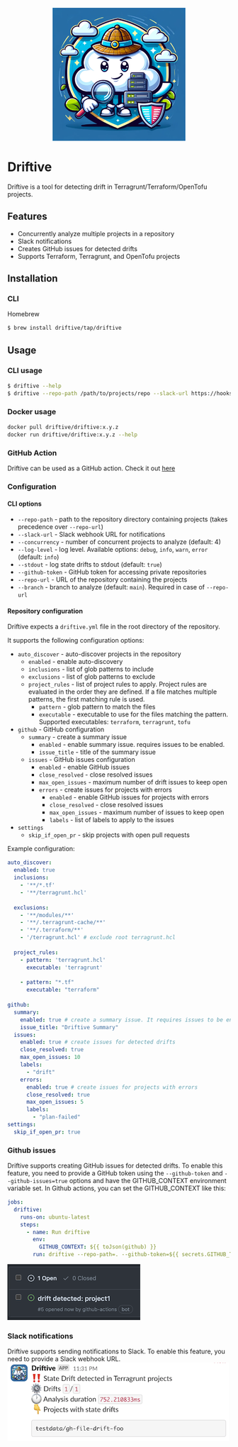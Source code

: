 <p align="center">
  <img width="300" height="300" src="assets/driftive.png">
</p>

# Driftive

Driftive is a tool for detecting drift in Terragrunt/Terraform/OpenTofu projects.

## Features
* Concurrently analyze multiple projects in a repository
* Slack notifications
* Creates GitHub issues for detected drifts
* Supports Terraform, Terragrunt, and OpenTofu projects

## Installation

### CLI

Homebrew
```bash
$ brew install driftive/tap/driftive
```

## Usage

### CLI usage
```bash 
$ driftive --help
$ driftive --repo-path /path/to/projects/repo --slack-url https://hooks.slack.com/services/XXXXX/XXXXX/XXXXX
```

### Docker usage
```bash
docker pull driftive/driftive:x.y.z
docker run driftive/driftive:x.y.z --help
```

### GitHub Action
Driftive can be used as a GitHub action. Check it out [here](https://github.com/marketplace/actions/driftive)


### Configuration
#### CLI options
* `--repo-path` - path to the repository directory containing projects (takes precedence over `--repo-url`)
* `--slack-url` - Slack webhook URL for notifications
* `--concurrency` - number of concurrent projects to analyze (default: 4)
* `--log-level` - log level. Available options: `debug`, `info`, `warn`, `error` (default: `info`)
* `--stdout` - log state drifts to stdout (default: `true`)
* `--github-token` - GitHub token for accessing private repositories
* `--repo-url` - URL of the repository containing the projects
* `--branch` - branch to analyze (default: `main`). Required in case of `--repo-url`

#### Repository configuration

Driftive expects a `driftive.yml` file in the root directory of the repository.

It supports the following configuration options:
* `auto_discover` - auto-discover projects in the repository
  * `enabled` - enable auto-discovery
  * `inclusions` - list of glob patterns to include
  * `exclusions` - list of glob patterns to exclude
  * `project_rules` - list of project rules to apply. Project rules are evaluated in the order they are defined. If a file matches multiple patterns, the first matching rule is used.
    * `pattern` - glob pattern to match the files
    * `executable` - executable to use for the files matching the pattern. Supported executables: `terraform`, `terragrunt`, `tofu`
* `github` - GitHub configuration
  * `summary` - create a summary issue
    * `enabled` - enable summary issue. requires issues to be enabled.
    * `issue_title` - title of the summary issue
  * `issues` - GitHub issues configuration
    * `enabled` - enable GitHub issues
    * `close_resolved` - close resolved issues
    * `max_open_issues` - maximum number of drift issues to keep open
    * `errors` - create issues for projects with errors
      * `enabled` - enable GitHub issues for projects with errors
      * `close_resolved` - close resolved issues
      * `max_open_issues` - maximum number of issues to keep open
      * `labels` - list of labels to apply to the issues
* `settings`
  * `skip_if_open_pr` - skip projects with open pull requests
  

Example configuration:
```yaml
auto_discover:
  enabled: true
  inclusions:
    - '**/*.tf'
    - '**/terragrunt.hcl'

  exclusions:
    - '**/modules/**'
    - '**/.terragrunt-cache/**'
    - '**/.terraform/**'
    - '/terragrunt.hcl' # exclude root terragrunt.hcl

  project_rules:
    - pattern: 'terragrunt.hcl'
      executable: 'terragrunt'

    - pattern: "*.tf"
      executable: "terraform"

github:
  summary:
    enabled: true # create a summary issue. It requires issues to be enabled
    issue_title: "Driftive Summary"
  issues:
    enabled: true # create issues for detected drifts
    close_resolved: true
    max_open_issues: 10
    labels:
      - "drift"
    errors:
      enabled: true # create issues for projects with errors
      close_resolved: true
      max_open_issues: 5
      labels:
        - "plan-failed"
settings:
  skip_if_open_pr: true
```

### Github issues
Driftive supports creating GitHub issues for detected drifts. To enable this feature, you need to provide a GitHub token using the `--github-token` and `--github-issues=true` options and have the GITHUB_CONTEXT environment variable set.
In Github actions, you can set the GITHUB_CONTEXT like this:
```yaml
jobs:
  driftive:
    runs-on: ubuntu-latest
    steps:
      - name: Run driftive
        env:
          GITHUB_CONTEXT: ${{ toJson(github) }}
        run: driftive --repo-path=. --github-token=${{ secrets.GITHUB_TOKEN }} --github-issues=true
```

![GitHub issue](/assets/gh_issues.png "GitHub issue")

### Slack notifications

Driftive supports sending notifications to Slack. To enable this feature, you need to provide a Slack webhook URL.
![Slack notification](/assets/slack_notification.png "Slack notification")



